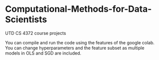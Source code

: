 # Computational-Methods-for-Data-Scientists
UTD CS 4372 course projects

You can compile and run the code using the features of the google colab. You can change hyperparameters and the feature subset as multiple models in OLS and SGD are included.
